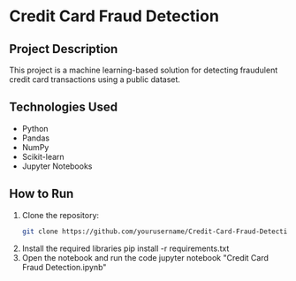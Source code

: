 # Credit Card Fraud Detection

## Project Description
This project is a machine learning-based solution for detecting fraudulent credit card transactions using a public dataset.

## Technologies Used
- Python
- Pandas
- NumPy
- Scikit-learn
- Jupyter Notebooks

## How to Run
1. Clone the repository:
   ```bash
   git clone https://github.com/yourusername/Credit-Card-Fraud-Detection.git
2. Install the required libraries
   pip install -r requirements.txt
3. Open the notebook and run the code
   jupyter notebook "Credit Card Fraud Detection.ipynb"

